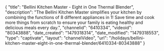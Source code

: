 {
    "title": "Bellini Kitchen Master - Eight in One Thermal Blender",
    "description": "The Bellini Kitchen Master simplifies your kitchen by combining the functions of 8 different appliances in 1! Save time and cook more things from scratch to ensure your family is eating healthy and delicious meals every day.",
    "channelid": "6410334",
    "videoid": "80343888",
    "date_created": "1479318314",
    "date_modified": "1479318553",
    "type": "captivate",
    "layout": "channelVideo",
    "url": "\/holidays\/bellini-kitchen-master-eight-in-one-thermal-blender\/6410334-80343888"
}